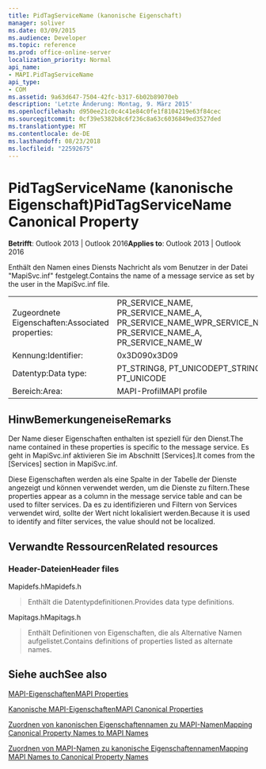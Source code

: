 ```yaml
---
title: PidTagServiceName (kanonische Eigenschaft)
manager: soliver
ms.date: 03/09/2015
ms.audience: Developer
ms.topic: reference
ms.prod: office-online-server
localization_priority: Normal
api_name:
- MAPI.PidTagServiceName
api_type:
- COM
ms.assetid: 9a63d647-7504-42fc-b317-6b02b89070eb
description: 'Letzte Änderung: Montag, 9. März 2015'
ms.openlocfilehash: d950ee21c0c4c41e84c0fe1f8104219e63f84cec
ms.sourcegitcommit: 0cf39e5382b8c6f236c8a63c6036849ed3527ded
ms.translationtype: MT
ms.contentlocale: de-DE
ms.lasthandoff: 08/23/2018
ms.locfileid: "22592675"
---
```

# <a name="pidtagservicename-canonical-property"></a><span data-ttu-id="15069-103">PidTagServiceName (kanonische Eigenschaft)</span><span class="sxs-lookup"><span data-stu-id="15069-103">PidTagServiceName Canonical Property</span></span>

  
  
<span data-ttu-id="15069-104">**Betrifft**: Outlook 2013 | Outlook 2016</span><span class="sxs-lookup"><span data-stu-id="15069-104">**Applies to**: Outlook 2013 | Outlook 2016</span></span> 
  
<span data-ttu-id="15069-105">Enthält den Namen eines Diensts Nachricht als vom Benutzer in der Datei "MapiSvc.inf" festgelegt.</span><span class="sxs-lookup"><span data-stu-id="15069-105">Contains the name of a message service as set by the user in the MapiSvc.inf file.</span></span>
  
|||
|:-----|:-----|
|<span data-ttu-id="15069-106">Zugeordnete Eigenschaften:</span><span class="sxs-lookup"><span data-stu-id="15069-106">Associated properties:</span></span>  <br/> |<span data-ttu-id="15069-107">PR_SERVICE_NAME, PR_SERVICE_NAME_A, PR_SERVICE_NAME_W</span><span class="sxs-lookup"><span data-stu-id="15069-107">PR_SERVICE_NAME, PR_SERVICE_NAME_A, PR_SERVICE_NAME_W</span></span>  <br/> |
|<span data-ttu-id="15069-108">Kennung:</span><span class="sxs-lookup"><span data-stu-id="15069-108">Identifier:</span></span>  <br/> |<span data-ttu-id="15069-109">0x3D09</span><span class="sxs-lookup"><span data-stu-id="15069-109">0x3D09</span></span>  <br/> |
|<span data-ttu-id="15069-110">Datentyp:</span><span class="sxs-lookup"><span data-stu-id="15069-110">Data type:</span></span>  <br/> |<span data-ttu-id="15069-111">PT_STRING8, PT_UNICODE</span><span class="sxs-lookup"><span data-stu-id="15069-111">PT_STRING8, PT_UNICODE</span></span>  <br/> |
|<span data-ttu-id="15069-112">Bereich:</span><span class="sxs-lookup"><span data-stu-id="15069-112">Area:</span></span>  <br/> |<span data-ttu-id="15069-113">MAPI-Profil</span><span class="sxs-lookup"><span data-stu-id="15069-113">MAPI profile</span></span>  <br/> |
   
## <a name="remarks"></a><span data-ttu-id="15069-114">HinwBemerkungeneise</span><span class="sxs-lookup"><span data-stu-id="15069-114">Remarks</span></span>

<span data-ttu-id="15069-115">Der Name dieser Eigenschaften enthalten ist speziell für den Dienst.</span><span class="sxs-lookup"><span data-stu-id="15069-115">The name contained in these properties is specific to the message service.</span></span> <span data-ttu-id="15069-116">Es geht in MapiSvc.inf aktivieren Sie im Abschnitt [Services].</span><span class="sxs-lookup"><span data-stu-id="15069-116">It comes from the [Services] section in MapiSvc.inf.</span></span>
  
<span data-ttu-id="15069-117">Diese Eigenschaften werden als eine Spalte in der Tabelle der Dienste angezeigt und können verwendet werden, um die Dienste zu filtern.</span><span class="sxs-lookup"><span data-stu-id="15069-117">These properties appear as a column in the message service table and can be used to filter services.</span></span> <span data-ttu-id="15069-118">Da es zu identifizieren und Filtern von Services verwendet wird, sollte der Wert nicht lokalisiert werden.</span><span class="sxs-lookup"><span data-stu-id="15069-118">Because it is used to identify and filter services, the value should not be localized.</span></span>
  
## <a name="related-resources"></a><span data-ttu-id="15069-119">Verwandte Ressourcen</span><span class="sxs-lookup"><span data-stu-id="15069-119">Related resources</span></span>

### <a name="header-files"></a><span data-ttu-id="15069-120">Header-Dateien</span><span class="sxs-lookup"><span data-stu-id="15069-120">Header files</span></span>

<span data-ttu-id="15069-121">Mapidefs.h</span><span class="sxs-lookup"><span data-stu-id="15069-121">Mapidefs.h</span></span>
  
> <span data-ttu-id="15069-122">Enthält die Datentypdefinitionen.</span><span class="sxs-lookup"><span data-stu-id="15069-122">Provides data type definitions.</span></span>
    
<span data-ttu-id="15069-123">Mapitags.h</span><span class="sxs-lookup"><span data-stu-id="15069-123">Mapitags.h</span></span>
  
> <span data-ttu-id="15069-124">Enthält Definitionen von Eigenschaften, die als Alternative Namen aufgelistet.</span><span class="sxs-lookup"><span data-stu-id="15069-124">Contains definitions of properties listed as alternate names.</span></span>
    
## <a name="see-also"></a><span data-ttu-id="15069-125">Siehe auch</span><span class="sxs-lookup"><span data-stu-id="15069-125">See also</span></span>



[<span data-ttu-id="15069-126">MAPI-Eigenschaften</span><span class="sxs-lookup"><span data-stu-id="15069-126">MAPI Properties</span></span>](mapi-properties.md)
  
[<span data-ttu-id="15069-127">Kanonische MAPI-Eigenschaften</span><span class="sxs-lookup"><span data-stu-id="15069-127">MAPI Canonical Properties</span></span>](mapi-canonical-properties.md)
  
[<span data-ttu-id="15069-128">Zuordnen von kanonischen Eigenschaftennamen zu MAPI-Namen</span><span class="sxs-lookup"><span data-stu-id="15069-128">Mapping Canonical Property Names to MAPI Names</span></span>](mapping-canonical-property-names-to-mapi-names.md)
  
[<span data-ttu-id="15069-129">Zuordnen von MAPI-Namen zu kanonische Eigenschaftennamen</span><span class="sxs-lookup"><span data-stu-id="15069-129">Mapping MAPI Names to Canonical Property Names</span></span>](mapping-mapi-names-to-canonical-property-names.md)

